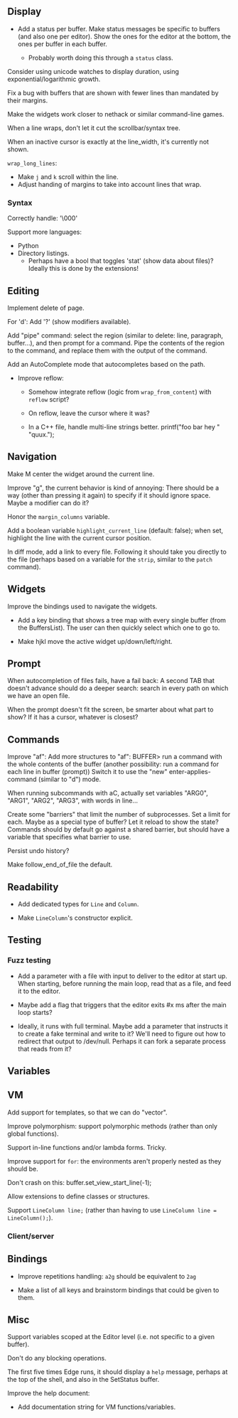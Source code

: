 ## Display

* Add a status per buffer. Make status messages be specific to buffers (and also one per editor). Show the ones for the editor at the bottom, the ones per buffer in each buffer.

  * Probably worth doing this through a `status` class.

Consider using unicode watches to display duration, using exponential/logarithmic growth.

Fix a bug with buffers that are shown with fewer lines than mandated by their margins.

Make the widgets work closer to nethack or similar command-line games.

When a line wraps, don't let it cut the scrollbar/syntax tree.

When an inactive cursor is exactly at the line_width, it's currently not shown.

`wrap_long_lines`:
* Make `j` and `k` scroll within the line.
* Adjust handing of margins to take into account lines that wrap.

### Syntax

Correctly handle: '\000'

Support more languages:
  - Python
  - Directory listings.
    - Perhaps have a bool that toggles 'stat' (show data about files)?
      Ideally this is done by the extensions!

## Editing

Implement delete of page.

For 'd': Add '?' (show modifiers available).

Add "pipe" command: select the region (similar to delete: line, paragraph, buffer...), and then prompt for a command. Pipe the contents of the region to the command, and replace them with the output of the command.

Add an AutoComplete mode that autocompletes based on the path.

* Improve reflow:

  * Somehow integrate reflow (logic from `wrap_from_content`) with `reflow` script?

  * On reflow, leave the cursor where it was?

  * In a C++ file, handle multi-line strings better.
      printf("foo bar hey "
             "quux.");

## Navigation

Make M center the widget around the current line.

Improve "g", the current behavior is kind of annoying:
  There should be a way (other than pressing it again) to specify if it should ignore space.  Maybe a modifier can do it?

Honor the `margin_columns` variable.

Add a boolean variable `highlight_current_line` (default: false); when set, highlight the line with the current cursor position.

In diff mode, add a link to every file. Following it should take you directly to the file (perhaps based on a variable for the `strip`, similar to the `patch` command).

## Widgets

Improve the bindings used to navigate the widgets.

* Add a key binding that shows a tree map with every single buffer (from the BuffersList). The user can then quickly select which one to go to.

* Make hjkl move the active widget up/down/left/right.

## Prompt

When autocompletion of files fails, have a fail back:
  A second TAB that doesn't advance should do a deeper search: search in every path on which we have an open file.

When the prompt doesn't fit the screen, be smarter about what part to show? If it has a cursor, whatever is closest?

## Commands

Improve "af":
Add more structures to "af":
    BUFFER> run a command with the whole contents of the buffer
      (another possibility: run a command for each line in buffer (prompt))
  Switch it to use the "new" enter-applies-command (similar to "d") mode.

When running subcommands with aC, actually set variables "ARG0", "ARG1", "ARG2", "ARG3", with words in line...

Create some "barriers" that limit the number of subprocesses.  Set a limit for each.  Maybe as a special type of buffer?  Let it reload to show the state?
  Commands should by default go against a shared barrier, but should have a variable that specifies what barrier to use.

Persist undo history?

Make follow_end_of_file the default.

## Readability

* Add dedicated types for `Line` and `Column`.

* Make `LineColumn`'s constructor explicit.

## Testing

### Fuzz testing

* Add a parameter with a file with input to deliver to the editor at start up. When starting, before running the main loop, read that as a file, and feed it to the editor.

* Maybe add a flag that triggers that the editor exits #x ms after the main loop starts?

* Ideally, it runs with full terminal. Maybe add a parameter that instructs it to create a fake terminal and write to it? We'll need to figure out how to redirect that output to /dev/null. Perhaps it can fork a separate process that reads from it?

## Variables

## VM

Add support for templates, so that we can do "vector<string>".

Improve polymorphism: support polymorphic methods (rather than only global functions).

Support in-line functions and/or lambda forms. Tricky.

Improve support for `for`: the environments aren't properly nested as they should be.

Don't crash on this: buffer.set_view_start_line(-1);

Allow extensions to define classes or structures.

Support `LineColumn line;` (rather than having to use `LineColumn line = LineColumn();`).

### Client/server

## Bindings

* Improve repetitions handling: `a2g` should be equivalent to `2ag`

* Make a list of all keys and brainstorm bindings that could be given to them.

## Misc

Support variables scoped at the Editor level (i.e. not specific to a given buffer).

Don't do any blocking operations.

The first five times Edge runs, it should display a `help` message, perhaps at the top of the shell, and also in the SetStatus buffer.

Improve the help document:

* Add documentation string for VM functions/variables.
